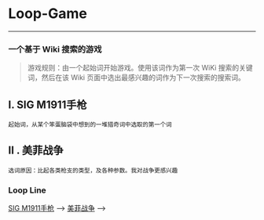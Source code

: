 # Loop-Game
----

### 一个基于 Wiki 搜索的游戏

> 游戏规则：由一个起始词开始游戏。使用该词作为第一次 WiKi 搜索的关键词，然后在该 Wiki 页面中选出最感兴趣的词作为下一次搜索的搜索词。

## Ⅰ. SIG M1911手枪

```
起始词，从某个笨蛋脑袋中想到的一堆猎奇词中选取的第一个词
```

## Ⅱ . 美菲战争

```
选词原因：比起各类枪支的类型，及各种参数。我对战争更感兴趣
```



### Loop Line

[SIG M1911手枪](https://zh.wikipedia.org/wiki/SIG_M1911%E6%89%8B%E6%A7%8D)  —>  [美菲战争](https://zh.wikipedia.org/wiki/%E7%BE%8E%E8%8F%B2%E6%88%98%E4%BA%89)  ——>  